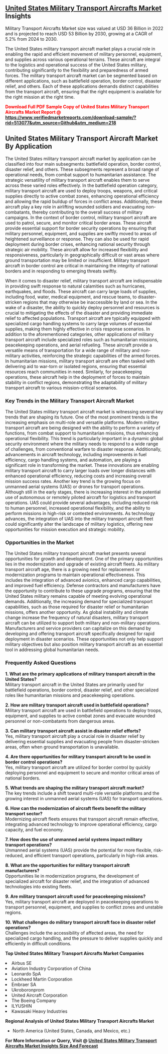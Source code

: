 <h2><a href="https://www.verifiedmarketreports.com/download-sample/?rid=513077&amp;utm_source=Github&amp;utm_medium=218" target="_blank">United States Military Transport Aircrafts Market</a> Insights</h2><p>Military Transport Aircrafts Market size was valued at USD 36 Billion in 2022 and is projected to reach USD 53 Billion by 2030, growing at a CAGR of 5.2% from 2024 to 2030.</p><p><p>The United States military transport aircraft market plays a crucial role in enabling the rapid and efficient movement of military personnel, equipment, and supplies across various operational terrains. These aircraft are integral to the logistics and operational success of the United States military, contributing significantly to the flexibility and preparedness of armed forces. The military transport aircraft market can be segmented based on different applications, such as battlefield operation, border control, disaster relief, and others. Each of these applications demands distinct capabilities from the transport aircraft, ensuring that the right equipment is available for the right mission at the right time. <b><p><span class=""><span style="color: #ff0000;"><strong>Download Full PDF Sample Copy of United States Military Transport Aircrafts Market Report</strong> @ </span><a href="https://www.verifiedmarketreports.com/download-sample/?rid=513077&amp;utm_source=Github&amp;utm_medium=218" target="_blank">https://www.verifiedmarketreports.com/download-sample/?rid=513077&amp;utm_source=Github&amp;utm_medium=218</a></span></p></b></p> <h2>United States Military Transport Aircraft Market By Application</h2> <p>The United States military transport aircraft market by application can be classified into four main subsegments: battlefield operation, border control, disaster relief, and others. These subsegments represent a broad range of operational needs, from combat support to humanitarian assistance. The strategic versatility of military transport aircraft enables them to serve across these varied roles effectively. In the battlefield operation category, military transport aircraft are used to deploy troops, weapons, and critical supplies directly to active combat zones, enhancing operational efficiency and allowing the rapid buildup of forces in conflict areas. Additionally, these aircraft play a key role in airlifting wounded soldiers and evacuating non-combatants, thereby contributing to the overall success of military campaigns. In the context of border control, military transport aircraft are used to patrol, secure, and monitor critical border areas. These aircraft provide essential support for border security operations by ensuring that military personnel, equipment, and supplies are swiftly moved to areas of heightened surveillance or response. They can also be used for rapid deployment during border crises, enhancing national security through strategic air mobility. These aircraft allow for increased flexibility and responsiveness, particularly in geographically difficult or vast areas where ground transportation may be limited or insufficient. Military transport aircraft in border control are critical in maintaining the integrity of national borders and in responding to emerging threats swiftly.</p> <p>When it comes to disaster relief, military transport aircraft are indispensable in providing swift response to natural calamities such as hurricanes, earthquakes, and floods. These aircraft can carry large loads of supplies, including food, water, medical equipment, and rescue teams, to disaster-stricken regions that may otherwise be inaccessible by land or sea. In the wake of a disaster, the ability to quickly deploy personnel and resources is crucial to mitigating the effects of the disaster and providing immediate relief to affected populations. Transport aircraft are typically equipped with specialized cargo handling systems to carry large volumes of essential supplies, making them highly effective in crisis response scenarios. In addition to the aforementioned categories, other applications of military transport aircraft include specialized roles such as humanitarian missions, peacekeeping operations, and aerial refueling. These aircraft provide a versatile means of transportation for a wide range of military and non-military activities, reinforcing the strategic capabilities of the armed forces. In humanitarian missions, military transport aircraft are often tasked with delivering aid to war-torn or isolated regions, ensuring that essential resources reach communities in need. Similarly, for peacekeeping operations, these aircraft help in the deployment of forces to maintain stability in conflict regions, demonstrating the adaptability of military transport aircraft to various mission-critical scenarios.</p> <h3>Key Trends in the Military Transport Aircraft Market</h3> <p>The United States military transport aircraft market is witnessing several key trends that are shaping its future. One of the most prominent trends is the increasing emphasis on multi-role and versatile platforms. Modern military transport aircraft are being designed with the ability to perform a variety of functions, from combat support to humanitarian missions, thus enhancing operational flexibility. This trend is particularly important in a dynamic global security environment where the military needs to respond to a wide range of challenges, from conventional warfare to disaster response. Additionally, advancements in aircraft technology, including improvements in fuel efficiency, cargo handling systems, and automation, are playing a significant role in transforming the market. These innovations are enabling military transport aircraft to carry larger loads over longer distances with enhanced operational efficiency, reducing costs and increasing overall mission success rates. Another key trend is the growing focus on unmanned aerial systems (UAS) or drones for transport operations. Although still in the early stages, there is increasing interest in the potential use of autonomous or remotely piloted aircraft for logistics and transport operations. UAS could provide several advantages, including reduced risk to human personnel, increased operational flexibility, and the ability to perform missions in high-risk or contested environments. As technology advances, the integration of UAS into the military transport aircraft fleet could significantly alter the landscape of military logistics, offering new opportunities for mission execution and strategic mobility.</p> <h3>Opportunities in the Market</h3> <p>The United States military transport aircraft market presents several opportunities for growth and development. One of the primary opportunities lies in the modernization and upgrade of existing aircraft fleets. As military transport aircraft age, there is a growing need for replacement or modernization programs to maintain operational effectiveness. This includes the integration of advanced avionics, enhanced cargo capabilities, and improved fuel efficiency. Defense contractors and manufacturers have the opportunity to contribute to these upgrade programs, ensuring that the United States military remains capable of meeting evolving operational demands. Additionally, the increasing demand for specialized transport capabilities, such as those required for disaster relief or humanitarian missions, offers another opportunity. As global instability and climate change increase the frequency of natural disasters, military transport aircraft can be utilized to support both military and non-military operations. Manufacturers and service providers can capitalize on this demand by developing and offering transport aircraft specifically designed for rapid deployment in disaster scenarios. These opportunities not only help support military objectives but also position military transport aircraft as an essential tool in addressing global humanitarian needs.</p> <h3>Frequently Asked Questions</h3> <p><b>1. What are the primary applications of military transport aircraft in the United States?</b><br>Military transport aircraft in the United States are primarily used for battlefield operations, border control, disaster relief, and other specialized roles like humanitarian missions and peacekeeping operations.</p> <p><b>2. How are military transport aircraft used in battlefield operations?</b><br>Military transport aircraft are used in battlefield operations to deploy troops, equipment, and supplies to active combat zones and evacuate wounded personnel or non-combatants from dangerous areas.</p> <p><b>3. Can military transport aircraft assist in disaster relief efforts?</b><br>Yes, military transport aircraft play a crucial role in disaster relief by delivering essential supplies and evacuating people from disaster-stricken areas, often when ground transportation is unavailable.</p> <p><b>4. Are there opportunities for military transport aircraft to be used in border control operations?</b><br>Yes, military transport aircraft are utilized for border control by quickly deploying personnel and equipment to secure and monitor critical areas of national borders.</p> <p><b>5. What trends are shaping the military transport aircraft market?</b><br>The key trends include a shift toward multi-role versatile platforms and the growing interest in unmanned aerial systems (UAS) for transport operations.</p> <p><b>6. How can the modernization of aircraft fleets benefit the military transport sector?</b><br>Modernizing aircraft fleets ensures that transport aircraft remain effective, integrating advanced technology to improve operational efficiency, cargo capacity, and fuel economy.</p> <p><b>7. How does the use of unmanned aerial systems impact military transport operations?</b><br>Unmanned aerial systems (UAS) provide the potential for more flexible, risk-reduced, and efficient transport operations, particularly in high-risk areas.</p> <p><b>8. What are the opportunities for military transport aircraft manufacturers?</b><br>Opportunities lie in modernization programs, the development of specialized aircraft for disaster relief, and the integration of advanced technologies into existing fleets.</p> <p><b>9. Are military transport aircraft used for peacekeeping missions?</b><br>Yes, military transport aircraft are deployed in peacekeeping operations to transport personnel, equipment, and supplies to conflict zones and unstable regions.</p> <p><b>10. What challenges do military transport aircraft face in disaster relief operations?</b><br>Challenges include the accessibility of affected areas, the need for specialized cargo handling, and the pressure to deliver supplies quickly and efficiently in difficult conditions.</p></p><p><strong>Top United States Military Transport Aircrafts Market Companies</strong></p><div data-test-id=""><p><li>Airbus SE</li><li> Aviation Industry Corporation of China</li><li> Leonardo SpA</li><li> Lockheed Martin Corporation</li><li> Embraer SA</li><li> Ukroboronprom</li><li> United Aircraft Corporation</li><li> The Boeing Company</li><li> ILYUSHIN</li><li> Kawasaki Heavy Industries</li></p><div><strong>Regional Analysis of&nbsp;United States Military Transport Aircrafts Market</strong></div><ul><li dir="ltr"><p dir="ltr">North America&nbsp;(United States, Canada, and Mexico, etc.)</p></li></ul><p><strong>For More Information or Query, Visit @&nbsp;</strong><strong><a href="https://www.verifiedmarketreports.com/product/military-transport-aircrafts-market-size-and-forecast/?utm_source=Github&amp;utm_medium=218" target="_blank">United States Military Transport Aircrafts Market Insights Size And Forecast</a></strong></p></div>

